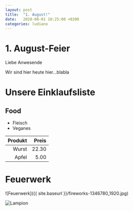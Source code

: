 ```yaml
---
layout: post
title:  "1. August!"
date:   2020-08-01 10:25:00 +0200
categories: ludiano
---
```

# 1. August-Feier
Liebe Anwesende

Wir sind hier heute hier...blabla

# Unsere Einklaufsliste
## Food
* Fleisch
* Veganes

| Produkt | Preis |
|--------:|------:|
| Wurst | 22.30 |
| Apfel | 5.00 |

# Feuerwerk

![Feuerwerk]({{ site.baseurl }}/fireworks-1346780_1920.jpg)


![Lampion](https://cdn.pixabay.com/photo/2017/08/27/16/48/switzerland-2686759_1280.jpg)
